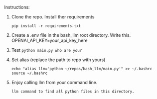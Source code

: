

Instructions:
1. Clone the repo. Install ther requirements
   ```
   pip install -r requirements.txt
   ```
2. Create a .env file in the bash_llm root directory. Write this.
    OPENAI_API_KEY=your_api_key_here

3. Test `python main.py who are you?`
4. Set alias  (replace the path to repo with yours)
    ```
    echo "alias llm='python ~/repos/bash_llm/main.py'" >> ~/.bashrc
    source ~/.bashrc
    ```
5. Enjoy calling llm from your command line.
    ```
    llm command to find all python files in this directory.
    ```